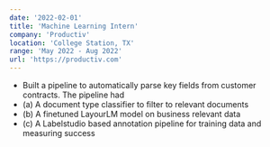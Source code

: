 ```yaml
---
date: '2022-02-01'
title: 'Machine Learning Intern'
company: 'Productiv'
location: 'College Station, TX'
range: 'May 2022 - Aug 2022'
url: 'https://productiv.com'
---
```


- Built a pipeline to automatically parse key fields from customer contracts. The pipeline had
- (a) A document type classifier to filter to relevant documents
- (b) A finetuned LayourLM model on business relevant data
- (c) A Labelstudio based annotation pipeline for training data and measuring success
